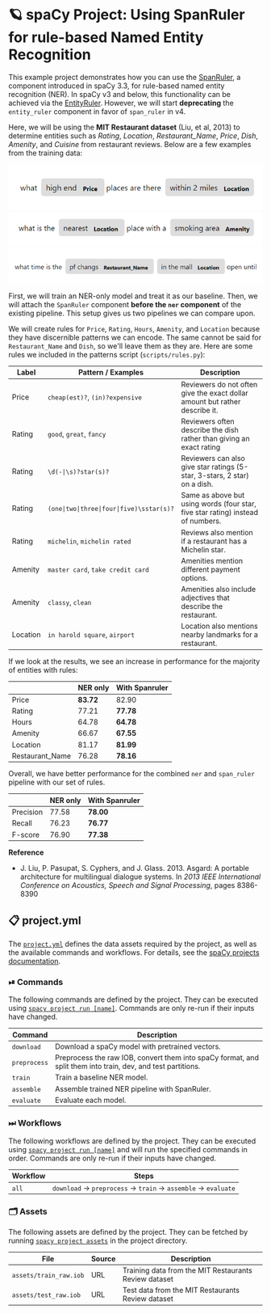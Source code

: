 <!-- SPACY PROJECT: AUTO-GENERATED DOCS START (do not remove) -->

# 🪐 spaCy Project: Using SpanRuler for rule-based Named Entity Recognition

This example project demonstrates how you can use the
[SpanRuler](https://spacy.io/api/spanruler), a component introduced in spaCy
3.3, for rule-based named entity recognition (NER). In spaCy v3 and below,
this functionality can be achieved via the
[EntityRuler](https://spacy.io/api/entityruler). However, we will start
**deprecating** the `entity_ruler` component in favor of `span_ruler` in v4.

Here, we will be using the **MIT Restaurant dataset** (Liu, et al, 2013) to
determine entities such as *Rating*, *Location*, *Restaurant_Name*,
*Price*, *Dish*, *Amenity*,  and *Cuisine* from restaurant reviews.
Below are a few examples from the training data:

![](figures/example_00.png)
![](figures/example_01.png)
![](figures/example_02.png)

First, we will train an NER-only model and treat it as our baseline. Then, we will
attach the `SpanRuler` component **before the `ner` component** of the existing
pipeline. This setup gives us two pipelines we can compare upon.

We will create rules for `Price`, `Rating`, `Hours`, `Amenity`, and `Location`
because they have discernible patterns we can encode. The same cannot be said
for `Restaurant_Name` and `Dish`, so we'll leave them as they are. Here are
some rules we included in the patterns script (`scripts/rules.py`):

| Label  | Pattern / Examples                                    | Description                                                                 |
|--------|-------------------------------------------------------|-----------------------------------------------------------------------------|
| Price  | `cheap(est)?`, `(in)?expensive` | Reviewers do not often give the exact dollar amount but rather describe it. |
| Rating | `good`, `great`, `fancy`                                      | Reviewers often describe the dish rather than giving an exact rating        |
| Rating | `\d(-\|\s)?star(s)?`                                     | Reviewers can also give star ratings (5-star, 3-stars, 2 star) on a dish.   |
| Rating | `(one\|two\|three\|four\|five)\sstar(s)?`                  | Same as above but using words (four star, five star rating) instead of numbers. |
| Rating | `michelin`, `michelin rated`                  | Reviews also mention if a restaurant has a Michelin star. |
| Amenity | `master card`, `take credit card`                  | Amenities mention different payment options. |
| Amenity | `classy`, `clean`                  | Amenities also include adjectives that describe the restaurant. |
| Location | `in harold square`, `airport`                  | Location also mentions nearby landmarks for a restaurant. |

If we look at the results, we see an increase in performance for the majority
of entities with rules:

|          | NER only  | With Spanruler  |
|----------|-----------|-----------------|
| Price    | **83.72** | 82.90           |
| Rating   | 77.21     | **77.78**       |
| Hours    | 64.78     | **64.78**       |
| Amenity  | 66.67     | **67.55**       |
| Location | 81.17     | **81.99**       |
| Restaurant_Name| 76.28     | **78.16**       |

Overall, we have better performance for the combined `ner` and `span_ruler`
pipeline with our set of rules.

|           | NER only | With Spanruler |
|-----------|----------|----------------|
| Precision | 77.58    | **78.00**      |
| Recall    | 76.23    | **76.77**      |
| F-score   | 76.90    | **77.38**      |

**Reference**

- J. Liu, P. Pasupat, S. Cyphers, and J. Glass. 2013. Asgard: A portable
architecture for multilingual dialogue systems. In *2013 IEEE International
Conference on Acoustics, Speech and Signal Processing*, pages 8386-8390


## 📋 project.yml

The [`project.yml`](project.yml) defines the data assets required by the
project, as well as the available commands and workflows. For details, see the
[spaCy projects documentation](https://spacy.io/usage/projects).

### ⏯ Commands

The following commands are defined by the project. They
can be executed using [`spacy project run [name]`](https://spacy.io/api/cli#project-run).
Commands are only re-run if their inputs have changed.

| Command | Description |
| --- | --- |
| `download` | Download a spaCy model with pretrained vectors. |
| `preprocess` | Preprocess the raw IOB, convert them into spaCy format, and split them into train, dev, and test partitions. |
| `train` | Train a baseline NER model. |
| `assemble` | Assemble trained NER pipeline with SpanRuler. |
| `evaluate` | Evaluate each model. |

### ⏭ Workflows

The following workflows are defined by the project. They
can be executed using [`spacy project run [name]`](https://spacy.io/api/cli#project-run)
and will run the specified commands in order. Commands are only re-run if their
inputs have changed.

| Workflow | Steps |
| --- | --- |
| `all` | `download` &rarr; `preprocess` &rarr; `train` &rarr; `assemble` &rarr; `evaluate` |

### 🗂 Assets

The following assets are defined by the project. They can
be fetched by running [`spacy project assets`](https://spacy.io/api/cli#project-assets)
in the project directory.

| File | Source | Description |
| --- | --- | --- |
| `assets/train_raw.iob` | URL | Training data from the MIT Restaurants Review dataset |
| `assets/test_raw.iob` | URL | Test data from the MIT Restaurants Review dataset |

<!-- SPACY PROJECT: AUTO-GENERATED DOCS END (do not remove) -->